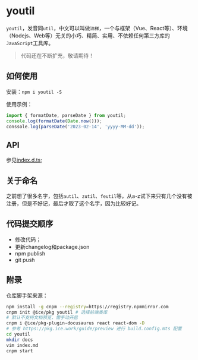 # youtil

`youtil`，发音同`util`，中文可以叫做`油梯`，一个与框架（Vue、React等）、环境（Nodejs、Web等）无关的小巧、精简、实用、不依赖任何第三方库的`JavaScript`工具库。

> 代码还在不断扩充，敬请期待！

## 如何使用

安装：`npm i youtil -S`

使用示例：

```js
import { formatDate, parseDate } from youtil;
console.log(formatDate(Date.now()));
conssole.log(parseDate('2023-02-14', 'yyyy-MM-dd'));
```

## API

参见[index.d.ts](https://github.com/sxei/youtil/blob/master/esm/index.d.ts);

## 关于命名

之前想了很多名字，包括`autil`、`zutil`、`feutil`等，从a-z试下来只有几个没有被注册，但是不好记，最后才取了这个名字，因为比较好记。

## 代码提交顺序

* 修改代码；
* 更新changelog和package.json
* npm publish
* git push

## 附录

仓库脚手架来源：

```bash
npm install -g cnpm --registry=https://registry.npmmirror.com
cnpm init @ice/pkg youtil # 选择前端类库
# 默认不支持文档预览，需手动开启
cnpm i @ice/pkg-plugin-docusaurus react react-dom -D
# 参考 https://pkg.ice.work/guide/preview 进行 build.config.mts 配置
cd youtil
mkdir docs
vim index.md
cnpm start
```
